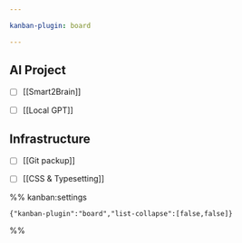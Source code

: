 ```yaml
---

kanban-plugin: board

---
```


## AI Project

- [ ] [[Smart2Brain]]
- [ ] [[Local GPT]]


## Infrastructure

- [ ] [[Git packup]]
- [ ] [[CSS & Typesetting]]




%% kanban:settings
```
{"kanban-plugin":"board","list-collapse":[false,false]}
```
%%